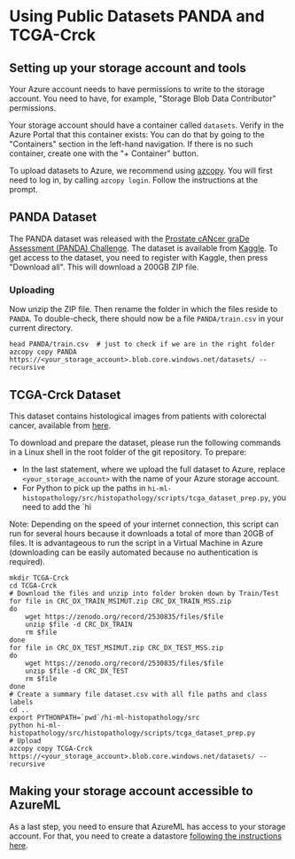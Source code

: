 # Using Public Datasets PANDA and TCGA-Crck

## Setting up your storage account and tools

Your Azure account needs to have permissions to write to the storage account. You need to have, for example,
"Storage Blob Data Contributor" permissions.

Your storage account should have a container called `datasets`. Verify in the Azure Portal that this container exists:
You can do that by going to the "Containers" section in the left-hand navigation. If there is no such container, create
one with the "+ Container" button.

To upload datasets to Azure, we recommend using [azcopy](http://aka.ms/azcopy). You will first need to log in,
by calling `azcopy login`. Follow the instructions at the prompt.

## PANDA Dataset

The PANDA dataset was released with the [Prostate cANcer graDe Assessment (PANDA)
Challenge](https://panda.grand-challenge.org/). The dataset is available from
[Kaggle](https://www.kaggle.com/c/prostate-cancer-grade-assessment/data). To get access to the dataset, you need to
register with Kaggle, then press "Download all". This will download a 200GB ZIP file.

### Uploading

Now unzip the ZIP file. Then rename the folder in which the files reside to `PANDA`. To double-check, there should now
be a file `PANDA/train.csv` in your current directory.

```shell
head PANDA/train.csv  # just to check if we are in the right folder
azcopy copy PANDA https://<your_storage_account>.blob.core.windows.net/datasets/ --recursive
```

## TCGA-Crck Dataset

This dataset contains histological images from patients with colorectal cancer, available from
[here](https://zenodo.org/record/2530835).

To download and prepare the dataset, please run the following commands in a Linux shell in the root folder of the git
repository. To prepare:

- In the last statement, where we upload the full dataset to Azure, replace `<your_storage_account>` with the
  name of your Azure storage account.
- For Python to pick up the paths in `hi-ml-histopathology/src/histopathology/scripts/tcga_dataset_prep.py`, you need to
  add the `hi

Note: Depending on the speed of your internet connection, this script can run for several hours because it downloads
a total of more than 20GB of files. It is advantageous to run the script in a Virtual Machine in Azure (downloading
can be easily automated because no authentication is required).

```shell
mkdir TCGA-Crck
cd TCGA-Crck
# Download the files and unzip into folder broken down by Train/Test
for file in CRC_DX_TRAIN_MSIMUT.zip CRC_DX_TRAIN_MSS.zip
do
    wget https://zenodo.org/record/2530835/files/$file
    unzip $file -d CRC_DX_TRAIN
    rm $file
done
for file in CRC_DX_TEST_MSIMUT.zip CRC_DX_TEST_MSS.zip
do
    wget https://zenodo.org/record/2530835/files/$file
    unzip $file -d CRC_DX_TEST
    rm $file
done
# Create a summary file dataset.csv with all file paths and class labels
cd ..
export PYTHONPATH=`pwd`/hi-ml-histopathology/src
python hi-ml-histopathology/src/histopathology/scripts/tcga_dataset_prep.py
# Upload
azcopy copy TCGA-Crck https://<your_storage_account>.blob.core.windows.net/datasets/ --recursive
```

## Making your storage account accessible to AzureML

As a last step, you need to ensure that AzureML has access to your storage account. For that, you need to create a
datastore [following the instructions
here](https://docs.microsoft.com/en-us/azure/machine-learning/how-to-datastore?tabs=cli-identity-based-access%2Ccli-adls-identity-based-access%2Ccli-azfiles-account-key%2Ccli-adlsgen1-identity-based-access).
